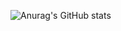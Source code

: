 ![Anurag's GitHub stats](https://github-readme-stats.vercel.app/api?username=kazukiyoda7&theme=radical)
